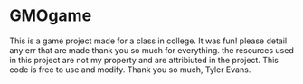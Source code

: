 # GMOgame
This is a game project made for a class in college. It was fun!
please detail any err that are made thank you so much for everything.
the resources used in this project are not my property and are attribiuted
in the project. This code is free to use and modify.
Thank you so much,
Tyler Evans.
